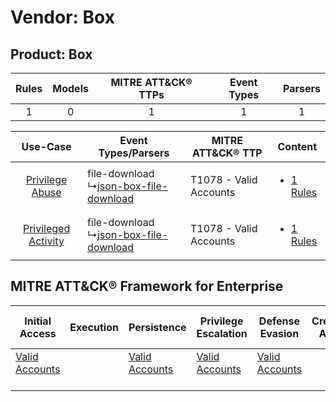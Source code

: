 Vendor: Box
===========
Product: Box
------------
| Rules | Models | MITRE ATT&CK® TTPs | Event Types | Parsers |
|:-----:|:------:|:------------------:|:-----------:|:-------:|
|   1   |   0    |         1          |      1      |    1    |

|    Use-Case    | Event Types/Parsers    | MITRE ATT&CK® TTP          | Content    |
|:----:| ---- | ---- | ---- |
|     [Privilege Abuse](../../../UseCases/uc_privilege_abuse.md)     |  file-download<br> ↳[json-box-file-download](Ps/pC_jsonboxfiledownload.md)<br> | T1078 - Valid Accounts<br> | [<ul><li>1 Rules</li></ul>](RM/r_m_box_box_Privilege_Abuse.md)     |
| [Privileged Activity](../../../UseCases/uc_privileged_activity.md) |  file-download<br> ↳[json-box-file-download](Ps/pC_jsonboxfiledownload.md)<br> | T1078 - Valid Accounts<br> | [<ul><li>1 Rules</li></ul>](RM/r_m_box_box_Privileged_Activity.md) |

MITRE ATT&CK® Framework for Enterprise
--------------------------------------
| Initial Access                                                      | Execution | Persistence                                                         | Privilege Escalation                                                | Defense Evasion                                                     | Credential Access | Discovery | Lateral Movement | Collection | Command and Control | Exfiltration | Impact |
| ------------------------------------------------------------------- | --------- | ------------------------------------------------------------------- | ------------------------------------------------------------------- | ------------------------------------------------------------------- | ----------------- | --------- | ---------------- | ---------- | ------------------- | ------------ | ------ |
| [Valid Accounts](https://attack.mitre.org/techniques/T1078)<br><br> |           | [Valid Accounts](https://attack.mitre.org/techniques/T1078)<br><br> | [Valid Accounts](https://attack.mitre.org/techniques/T1078)<br><br> | [Valid Accounts](https://attack.mitre.org/techniques/T1078)<br><br> |                   |           |                  |            |                     |              |        |